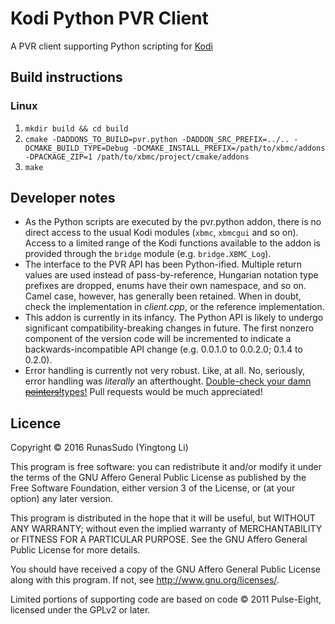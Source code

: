 # Kodi Python PVR Client
A PVR client supporting Python scripting for [Kodi](http://kodi.tv)

## Build instructions

### Linux

1. `mkdir build && cd build`
2. `cmake -DADDONS_TO_BUILD=pvr.python -DADDON_SRC_PREFIX=../.. -DCMAKE_BUILD_TYPE=Debug -DCMAKE_INSTALL_PREFIX=/path/to/xbmc/addons -DPACKAGE_ZIP=1 /path/to/xbmc/project/cmake/addons`
3. `make`

## Developer notes

* As the Python scripts are executed by the pvr.python addon, there is no direct access to the usual Kodi modules (`xbmc`, `xbmcgui` and so on). Access to a limited range of the Kodi functions available to the addon is provided through the `bridge` module (e.g. `bridge.XBMC_Log`).
* The interface to the PVR API has been Python-ified. Multiple return values are used instead of pass-by-reference, Hungarian notation type prefixes are dropped, enums have their own namespace, and so on. Camel case, however, has generally been retained. When in doubt, check the implementation in *client.cpp*, or the reference implementation.
* This addon is currently in its infancy. The Python API is likely to undergo significant compatibility-breaking changes in future. The first nonzero component of the version code will be incremented to indicate a backwards-incompatible API change (e.g. 0.0.1.0 to 0.0.2.0; 0.1.4 to 0.2.0).
* Error handling is currently not very robust. Like, at all. No, seriously, error handling was *literally* an afterthought. [Double-check your damn ~~pointers!~~types!](https://xkcd.com/371/) Pull requests would be much appreciated!

## Licence

Copyright © 2016  RunasSudo (Yingtong Li)

This program is free software: you can redistribute it and/or modify it under the terms of the GNU Affero General Public License as published by the Free Software Foundation, either version 3 of the License, or (at your option) any later version.

This program is distributed in the hope that it will be useful, but WITHOUT ANY WARRANTY; without even the implied warranty of MERCHANTABILITY or FITNESS FOR A PARTICULAR PURPOSE.  See the GNU Affero General Public License for more details.

You should have received a copy of the GNU Affero General Public License along with this program.  If not, see <http://www.gnu.org/licenses/>.

Limited portions of supporting code are based on code © 2011 Pulse-Eight, licensed under the GPLv2 or later.

